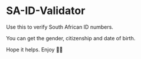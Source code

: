 # SA-ID-Validator

Use this to verify South African ID numbers.

You can get the gender, citizenship and date of birth.

Hope it helps. Enjoy 🚀🚀
